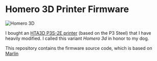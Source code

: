 # Homero 3D Printer Firmware
![Homero 3D](../../raw/1.1.x-p3-steel/buildroot/share/pixmaps/logo/homero.png)

 I bought an [HTA3D P3S-2E printer](https://www.hta3d.com/es/kit-p3steel-dual) (based on the P3 Steel) that I have heavily modified. I called this variant *Homero 3d* in honor to my dog.

This repository contains the firmware source code, which is based on [Marlin](http://marlinfw.org)


